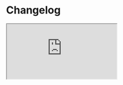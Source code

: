 # Changelog <a href="https://www.eblasoft.com.tr/espocrm-extension-page/espocrm-ebla-generic-filter" target="_blank" id="ext-version" data-id="6389ec830c9c306d3"></a>

<iframe src="https://crm.eblasoft.com.tr/?entryPoint=changeLog&exId=6389ec830c9c306d3" allowfullscreen></iframe>